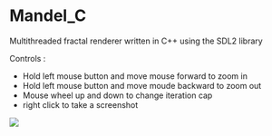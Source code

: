 # Mandel_C
Multithreaded fractal renderer written in C++ using the SDL2 library

Controls :
<ul>
  <li>Hold left mouse button and move mouse forward to zoom in</li>
  <li>Hold left mouse button and move moude backward to zoom out</li>
  <li>Mouse wheel up and down to change iteration cap</li>
  <li>right click to take a screenshot</li>
</ul>

<img src="screenshot1.bmp">